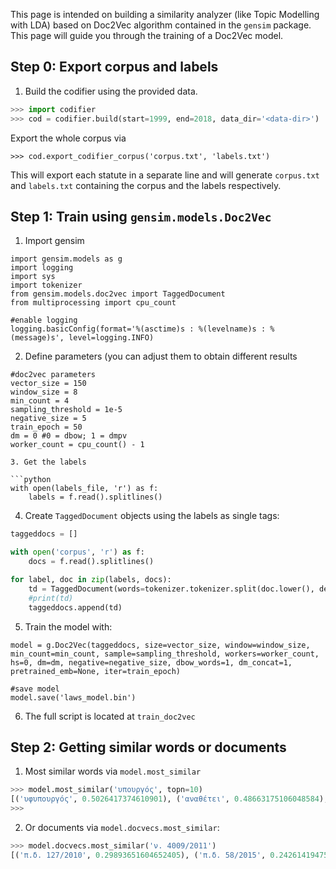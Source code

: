 This page is intended on building a similarity analyzer (like Topic Modelling with LDA) based on Doc2Vec algorithm contained in the `gensim` package. This page will guide you through the training of a Doc2Vec model. 

## Step 0: Export corpus and labels

1. Build the codifier using the provided data.
```python
>>> import codifier
>>> cod = codifier.build(start=1999, end=2018, data_dir='<data-dir>')
```

Export the whole corpus via
```python3 
>>> cod.export_codifier_corpus('corpus.txt', 'labels.txt')
```

This will export each statute in a separate line and will generate `corpus.txt` and `labels.txt` containing the corpus and the labels respectively.

## Step 1: Train using `gensim.models.Doc2Vec`

1. Import gensim
```python3
import gensim.models as g
import logging
import sys
import tokenizer
from gensim.models.doc2vec import TaggedDocument
from multiprocessing import cpu_count

#enable logging
logging.basicConfig(format='%(asctime)s : %(levelname)s : %(message)s', level=logging.INFO)

```
2. Define parameters (you can adjust them to obtain different results

```python3
#doc2vec parameters
vector_size = 150
window_size = 8
min_count = 4
sampling_threshold = 1e-5
negative_size = 5
train_epoch = 50
dm = 0 #0 = dbow; 1 = dmpv
worker_count = cpu_count() - 1

3. Get the labels 

```python
with open(labels_file, 'r') as f:
	labels = f.read().splitlines()
```

4. Create `TaggedDocument` objects using the labels as single tags: 

```python
taggeddocs = []

with open('corpus', 'r') as f:
	docs = f.read().splitlines()

for label, doc in zip(labels, docs):
	td = TaggedDocument(words=tokenizer.tokenizer.split(doc.lower(), delimiter=' '), tags=[label])
	#print(td)
	taggeddocs.append(td)

```

5. Train the model with:

```python3 
model = g.Doc2Vec(taggeddocs, size=vector_size, window=window_size, min_count=min_count, sample=sampling_threshold, workers=worker_count, hs=0, dm=dm, negative=negative_size, dbow_words=1, dm_concat=1, pretrained_emb=None, iter=train_epoch)

#save model
model.save('laws_model.bin')
```

6. The full script is located at  `train_doc2vec`

## Step 2: Getting similar words or documents

1. Most similar words via `model.most_similar`

```python
>>> model.most_similar('υπουργός', topn=10)
[('υφυπουργός', 0.5026417374610901), ('αναθέτει', 0.48663175106048584), ('συμβούλιο', 0.4686082601547241), ('ραδιοτηλεόρασης.', 0.4630734920501709), ('υπουργό', 0.4535461366176605), ('αποφαινόμενο', 0.4525904059410095), ('προσφύγει', 0.4489518404006958), ('έγγραφες', 0.4454580545425415), ('αποφασίζει', 0.44335660338401794), ('αρμόδιος', 0.4433564841747284)]
>>> 
```

2. Or documents via `model.docvecs.most_similar`:  
```python
>>> model.docvecs.most_similar('ν. 4009/2011')
[('π.δ. 127/2010', 0.29893651604652405), ('π.δ. 58/2015', 0.24261419475078583), ('π.δ. 13/2013', 0.23538821935653687), ('ν. 4001/2011', 0.22230146825313568), ('ν. 4321/2015', 0.19321933388710022), ('ν. 4420/2016', 0.19074279069900513), ('π.δ. 48/1999', 0.18942637741565704), ('π.δ. 148/2010', 0.18506628274917603), ('π.δ. 172/2014', 0.17951558530330658), ('π.δ. 134/2017', 0.17921951413154602)]
```



